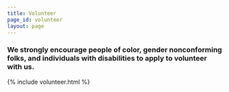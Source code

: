 ```yaml
---
title: Volunteer
page_id: volunteer
layout: page
---
```

<div>
	<h3>We strongly encourage people of color, gender nonconforming folks, and individuals with disabilities to apply to volunteer with us.</h3>
</div>
<div>
	{% include volunteer.html %}
</div>
